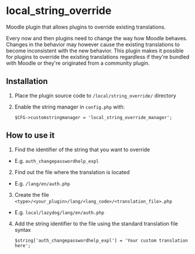 # local_string_override

Moodle plugin that allows plugins to override existing translations.

Every now and then plugins need to change the way how Moodle behaves.
Changes in the behavior may however cause the existing translations to become
inconsistent with the new behavior. This plugin makes it possible for plugins
to override the existing translations regardless if they're bundled with Moodle
or they're originated from a community plugin.

## Installation

 1. Place the plugin source code to `/local/string_override/` directory
 2. Enable the string manager in `config.php` with:

     `$CFG->customstringmanager = 'local_string_override_manager';`

## How to use it

 1. Find the identifier of the string that you want to override
   - E.g. `auth_changepasswordhelp_expl`
 2. Find out the file where the translation is located
   - E.g. `/lang/en/auth.php`
 3. Create the file `<type>/<your_plugin>/lang/<lang_code>/<translation_file>.php`
   - E.g. `local/lazydog/lang/en/auth.php`
 4. Add the string identifier to the file using the standard translation file syntax

    `$string['auth_changepasswordhelp_expl'] = 'Your custom translation here';`
